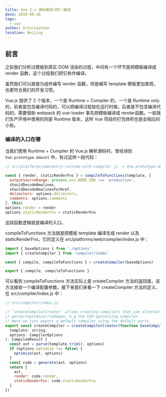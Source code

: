 ```yaml
---
title: Vue 2.x 源码解读(四):编译
date: 2019-09-26
tags:
  - vue
author: ArtoriasChan
location: Beijing  
---
```

## 前言
之前我们分析过模板到真实 DOM 渲染的过程，中间有一个环节是把模板编译成 render 函数，这个过程我们把它称作编译。

虽然我们可以直接为组件编写 render 函数，但是编写 template 模板更加直观，也更符合我们的开发习惯。

Vue.js 提供了 2 个版本，一个是 Runtime + Compiler 的，一个是 Runtime only 的，前者是包含编译代码的，可以把编译过程放在运行时做，后者是不包含编译代码的，需要借助 webpack 的 vue-loader 事先把模板编译成 render函数。一般我们生产环境中使用的则是 Runtime 版本，这样 Vue 项目的打包体积也是会相应的小些。

### 编译的入口在哪
当我们使用 Runtime + Compiler 的 Vue.js 解析源码时，曾经讲到 `Vue.prototype.$mount` 中，有过这样一段代码：
```javascript
// src/platforms/web/entry-runtime-with-compiler.js -> Vue.prototype.$mount Method

const { render, staticRenderFns } = compileToFunctions(template, {
  outputSourceRange: process.env.NODE_ENV !== 'production',
  shouldDecodeNewlines,
  shouldDecodeNewlinesForHref,
  delimiters: options.delimiters,
  comments: options.comments
}, this)
options.render = render
options.staticRenderFns = staticRenderFns
```
这段函数逻辑就是编译的入口。

compileToFunctions 方法就是把模板 template 编译生成 render 以及 staticRenderFns，它的定义在 src/platforms/web/compiler/index.js 中：
```javascript
import { baseOptions } from './options'
import { createCompiler } from 'compiler/index'

const { compile, compileToFunctions } = createCompiler(baseOptions)

export { compile, compileToFunctions }
```
可以看到 compileToFunctions 方法实际上是 createCompiler 方法的返回值，该方法接收一个编译配置参数，接下来我们来看一下 createCompiler 方法的定义，在 src/compiler/index.js 中：
```javascript
// src/compiler/index.js

// `createCompilerCreator` allows creating compilers that use alternative
// parser/optimizer/codegen, e.g the SSR optimizing compiler.
// Here we just export a default compiler using the default parts.
export const createCompiler = createCompilerCreator(function baseCompile (
  template: string,
  options: CompilerOptions
): CompiledResult {
  const ast = parse(template.trim(), options)
  if (options.optimize !== false) {
    optimize(ast, options)
  }
  const code = generate(ast, options)
  return {
    ast,
    render: code.render,
    staticRenderFns: code.staticRenderFns
  }
})
```